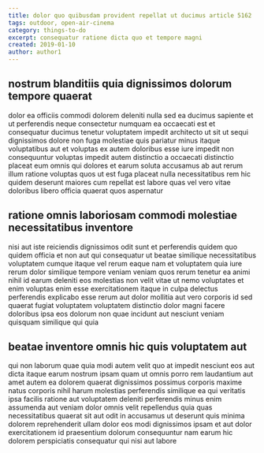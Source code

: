 ```yaml
---
title: dolor quo quibusdam provident repellat ut ducimus article 5162
tags: outdoor, open-air-cinema
category: things-to-do
excerpt: consequatur ratione dicta quo et tempore magni
created: 2019-01-10
author: author1
---
```


## nostrum blanditiis quia dignissimos dolorum tempore quaerat

dolor ea officiis commodi dolorem deleniti nulla sed ea ducimus sapiente et ut perferendis neque consectetur numquam ea occaecati est et consequatur ducimus tenetur voluptatem impedit architecto ut sit ut sequi dignissimos dolore non fuga molestiae quis pariatur minus itaque voluptatibus aut et voluptas ex autem doloribus esse iure impedit non consequuntur voluptas impedit autem distinctio a occaecati distinctio placeat eum omnis qui dolores et earum soluta accusamus ab aut rerum illum ratione voluptas quos ut est fuga placeat nulla necessitatibus rem hic quidem deserunt maiores cum repellat est labore quas vel vero vitae doloribus libero officia quaerat quos aspernatur

## ratione omnis laboriosam commodi molestiae necessitatibus inventore

nisi aut iste reiciendis dignissimos odit sunt et perferendis quidem quo quidem officia et non aut qui consequatur ut beatae similique necessitatibus voluptatem cumque itaque vel rerum eaque nam et voluptatem quia iure rerum dolor similique tempore veniam veniam quos rerum tenetur ea animi nihil id earum deleniti eos molestias non velit vitae ut nemo voluptates et enim voluptas enim esse exercitationem itaque in culpa delectus perferendis explicabo esse rerum aut dolor mollitia aut vero corporis id sed quaerat fugiat voluptatem voluptatem distinctio dolor magni facere doloribus ipsa eos dolorum non quae incidunt aut nesciunt veniam quisquam similique qui quia

## beatae inventore omnis hic quis voluptatem aut

qui non laborum quae quia modi autem velit quo at impedit nesciunt eos aut dicta itaque earum nostrum ipsam quam ut omnis porro rem laudantium aut amet autem ea dolorem quaerat dignissimos possimus corporis maxime natus corporis nihil harum molestias perferendis similique ea qui veritatis ipsa facilis ratione aut voluptatem deleniti perferendis minus enim assumenda aut veniam dolor omnis velit repellendus quia quas necessitatibus quaerat sit aut odit in accusamus ut deserunt quis minima dolorem reprehenderit ullam dolor eos modi dignissimos ipsam et aut dolor exercitationem id praesentium dolorum consequuntur nam earum hic dolorem perspiciatis consequatur qui nisi aut labore
